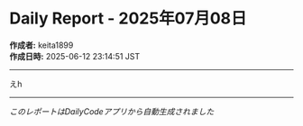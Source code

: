 # Daily Report - 2025年07月08日

**作成者:** keita1899  
**作成日時:** 2025-06-12 23:14:51 JST

---

えh

---

*このレポートはDailyCodeアプリから自動生成されました*
